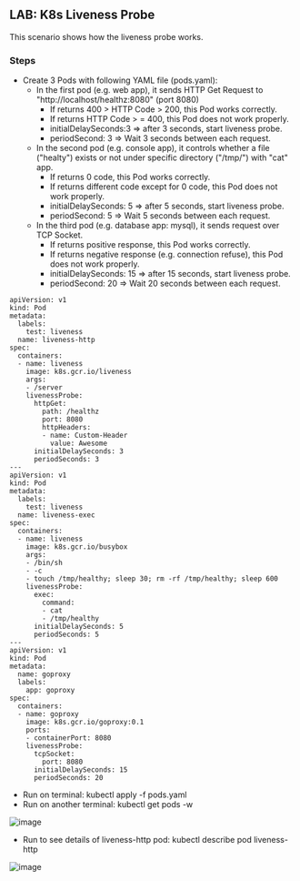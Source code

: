 ## LAB: K8s Liveness Probe

This scenario shows how the liveness probe works.

### Steps

- Create 3 Pods with following YAML file (pods.yaml):
  - In the first pod (e.g. web app), it sends HTTP Get Request to "http://localhost/healthz:8080" (port 8080)
    - If returns 400 > HTTP Code > 200, this Pod works correctly.
    - If returns HTTP Code > = 400, this Pod does not work properly.
    - initialDelaySeconds:3 => after 3 seconds, start liveness probe. 
    - periodSecond: 3 => Wait 3 seconds between each request.
  - In the second pod (e.g. console app), it controls whether a file ("healty") exists or not under specific directory ("/tmp/") with "cat" app. 
    - If returns 0 code, this Pod works correctly.
    - If returns different code except for 0 code, this Pod does not work properly.
    - initialDelaySeconds: 5 => after 5 seconds, start liveness probe. 
    - periodSecond: 5 => Wait 5 seconds between each request.
  - In the third pod (e.g. database app: mysql), it sends request over TCP Socket. 
    - If returns positive response, this Pod works correctly.
    - If returns negative response (e.g. connection refuse), this Pod does not work properly.
    - initialDelaySeconds: 15 => after 15 seconds, start liveness probe. 
    - periodSecond: 20 => Wait 20 seconds between each request.
```
apiVersion: v1
kind: Pod
metadata:
  labels:
    test: liveness
  name: liveness-http
spec:
  containers:
  - name: liveness
    image: k8s.gcr.io/liveness
    args:
    - /server
    livenessProbe:
      httpGet:
        path: /healthz
        port: 8080
        httpHeaders:
        - name: Custom-Header
          value: Awesome
      initialDelaySeconds: 3
      periodSeconds: 3
---
apiVersion: v1
kind: Pod
metadata:
  labels:
    test: liveness
  name: liveness-exec
spec:
  containers:
  - name: liveness
    image: k8s.gcr.io/busybox
    args:
    - /bin/sh
    - -c
    - touch /tmp/healthy; sleep 30; rm -rf /tmp/healthy; sleep 600
    livenessProbe:
      exec:
        command:
        - cat
        - /tmp/healthy
      initialDelaySeconds: 5
      periodSeconds: 5
---
apiVersion: v1
kind: Pod
metadata:
  name: goproxy
  labels:
    app: goproxy
spec:
  containers:
  - name: goproxy
    image: k8s.gcr.io/goproxy:0.1
    ports:
    - containerPort: 8080
    livenessProbe:
      tcpSocket:
        port: 8080
      initialDelaySeconds: 15
      periodSeconds: 20
 ```
 
- Run on terminal: kubectl apply -f pods.yaml
- Run on another terminal: kubectl get pods -w

 ![image](https://user-images.githubusercontent.com/10358317/150846081-7e9142d1-b833-431f-82bc-a7385c73a875.png)
 
- Run to see details of liveness-http pod: kubectl describe pod liveness-http

![image](https://user-images.githubusercontent.com/10358317/150846456-5273b1f8-7043-4fa1-804c-77da74aca8de.png)
